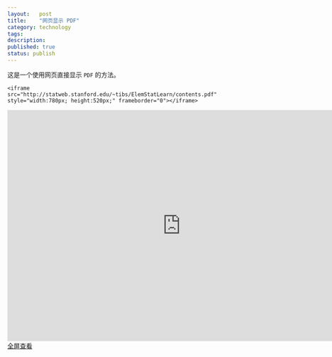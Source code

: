 ```yaml
---
layout:   post
title:    "网页显示 PDF"
category: technology
tags:     
description: 
published: true
status: publish
---
```


这是一个使用网页直接显示 `PDF` 的方法。

    <iframe src="http://statweb.stanford.edu/~tibs/ElemStatLearn/contents.pdf" style="width:780px; height:520px;" frameborder="0"></iframe>
    

<iframe src="http://statweb.stanford.edu/~tibs/ElemStatLearn/contents.pdf" style="width:780px; height:520px;" frameborder="0"></iframe>

<a target="_blank" style="margin-top: 0px;" href="http://statweb.stanford.edu/~tibs/ElemStatLearn/contents.pdf">
全屏查看
</a>
